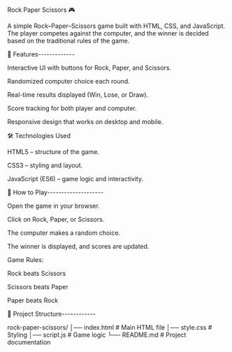 Rock Paper Scissors 🎮

A simple Rock–Paper–Scissors game built with HTML, CSS, and JavaScript.
The player competes against the computer, and the winner is decided based on the traditional rules of the game.

🚀 Features-------------

Interactive UI with buttons for Rock, Paper, and Scissors.

Randomized computer choice each round.

Real-time results displayed (Win, Lose, or Draw).

Score tracking for both player and computer.

Responsive design that works on desktop and mobile.

🛠️ Technologies Used

HTML5 – structure of the game.

CSS3 – styling and layout.

JavaScript (ES6) – game logic and interactivity.

🎯 How to Play--------------------

Open the game in your browser.

Click on Rock, Paper, or Scissors.

The computer makes a random choice.

The winner is displayed, and scores are updated.

Game Rules:

Rock beats Scissors

Scissors beats Paper

Paper beats Rock

📂 Project Structure------------

rock-paper-scissors/
│── index.html      # Main HTML file
│── style.css       # Styling
│── script.js       # Game logic
└── README.md       # Project documentation

